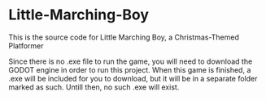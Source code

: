 # Little-Marching-Boy
This is the source code for Little Marching Boy, a Christmas-Themed Platformer

Since there is no .exe file to run the game, you will need to download the GODOT engine in order to run this project. When this game is finished, a .exe will be included for you to download, but it will be in a separate folder marked as such. Untill then, no such .exe will exist.

